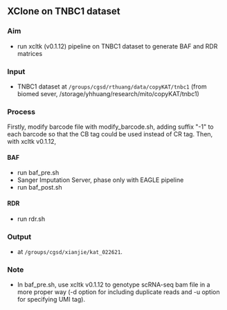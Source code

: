 
## XClone on TNBC1 dataset 
### Aim
- run xcltk (v0.1.12) pipeline on TNBC1 dataset to generate BAF and RDR matrices

### Input
- TNBC1 dataset at `/groups/cgsd/rthuang/data/copyKAT/tnbc1` 
  (from biomed sever, /storage/yhhuang/research/mito/copyKAT/tnbc1)

### Process
Firstly, modify barcode file with modify_barcode.sh, adding suffix "-1" to each barcode
  so that the CB tag could be used instead of CR tag. Then, with xcltk v0.1.12,

#### BAF
- run baf_pre.sh 
- Sanger Imputation Server, phase only with EAGLE pipeline
- run baf_post.sh

#### RDR
- run rdr.sh

### Output
- at `/groups/cgsd/xianjie/kat_022621`.

### Note
- In baf_pre.sh, use xcltk v0.1.12 to genotype scRNA-seq bam file in a more proper 
  way (-d option for including duplicate reads and -u option for specifying UMI tag).

